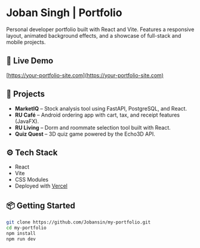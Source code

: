 # Joban Singh | Portfolio

Personal developer portfolio built with React and Vite. Features a responsive layout, animated background effects, and a showcase of full-stack and mobile projects.

## 🔗 Live Demo

[https://your-portfolio-site.com](https://your-portfolio-site.com) <!-- replace this if deployed -->

## 🧠 Projects

- **MarketIQ** – Stock analysis tool using FastAPI, PostgreSQL, and React.
- **RU Café** – Android ordering app with cart, tax, and receipt features (JavaFX).
- **RU Living** – Dorm and roommate selection tool built with React.
- **Quiz Quest** – 3D quiz game powered by the Echo3D API.

## ⚙️ Tech Stack

- React  
- Vite  
- CSS Modules  
- Deployed with [Vercel](https://vercel.com/)


## 📦 Getting Started

```bash
git clone https://github.com/Jobansin/my-portfolio.git
cd my-portfolio
npm install
npm run dev
